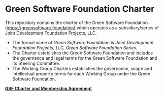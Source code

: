 # Green Software Foundation Charter 

This repository contains the charter of the Green Software Foundation (https://greensoftware.foundation) which operates as a
subsidiary/series of Joint Development Foundation Projects, LLC.

- The formal name of *Green Software Foundation* is *Joint Development Foundation Projects, LLC, Green Software Foundation Series*.
- The Charter establishes the Green Software Foundation and includes the governance and legal terms for the Green Software Foundation and its Steering Committee.
- The Working Group Charters establishes the governance, scope and intellectual property terms for each Working Group under the Green Software Foundation.

[**GSF Charter and Membership Agreement**](https://github.com/Green-Software-Foundation/charter/blob/main/GSF-5.0.1-Membership-agreement-v3.pdf)
